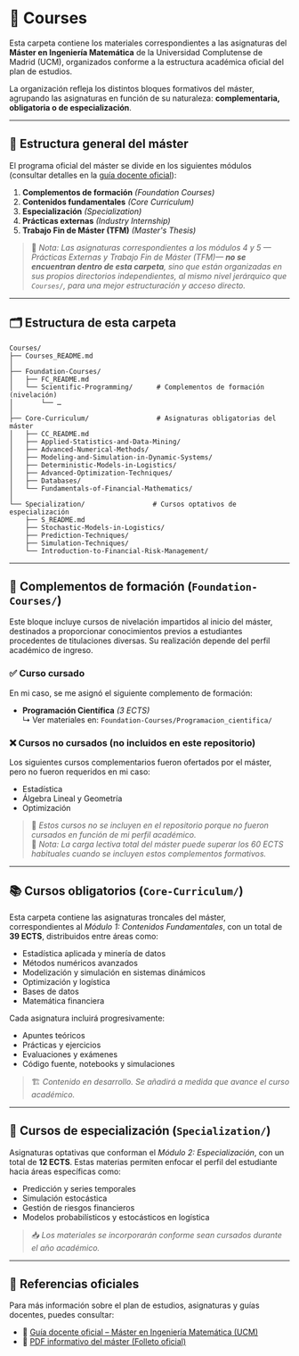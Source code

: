 # 📂 Courses

Esta carpeta contiene los materiales correspondientes a las asignaturas del **Máster en Ingeniería Matemática** de la Universidad Complutense de Madrid (UCM), organizados conforme a la estructura académica oficial del plan de estudios.

La organización refleja los distintos bloques formativos del máster, agrupando las asignaturas en función de su naturaleza: **complementaria, obligatoria o de especialización**.

---

## 🧱 Estructura general del máster

El programa oficial del máster se divide en los siguientes módulos (consultar detalles en la [guía docente oficial](https://www.ucm.es/estudios/master-ingenieriamatematica-plan)):

1. **Complementos de formación** *(Foundation Courses)*  
2. **Contenidos fundamentales** *(Core Curriculum)*  
3. **Especialización** *(Specialization)*  
4. **Prácticas externas** *(Industry Internship)*  
5. **Trabajo Fin de Máster (TFM)** *(Master's Thesis)*  

> 📌 *Nota: Las asignaturas correspondientes a los módulos 4 y 5 —*Prácticas Externas* y *Trabajo Fin de Máster (TFM)*— **no se encuentran dentro de esta carpeta**, sino que están organizadas en sus propios directorios independientes, al mismo nivel jerárquico que `Courses/`, para una mejor estructuración y acceso directo.*

---

## 🗂️ Estructura de esta carpeta

```plaintext
Courses/
├── Courses_README.md
│
├── Foundation-Courses/
│   ├── FC_README.md
│   └── Scientific-Programming/      # Complementos de formación (nivelación)
│       └── …
│
├── Core-Curriculum/                 # Asignaturas obligatorias del máster
│   ├── CC_README.md
│   ├── Applied-Statistics-and-Data-Mining/
│   ├── Advanced-Numerical-Methods/
│   ├── Modeling-and-Simulation-in-Dynamic-Systems/
│   ├── Deterministic-Models-in-Logistics/
│   ├── Advanced-Optimization-Techniques/
│   ├── Databases/
│   └── Fundamentals-of-Financial-Mathematics/
│
└── Specialization/                 # Cursos optativos de especialización
    ├── S_README.md
    ├── Stochastic-Models-in-Logistics/
    ├── Prediction-Techniques/
    ├── Simulation-Techniques/
    └── Introduction-to-Financial-Risk-Management/
```

---

## 🧩 Complementos de formación (`Foundation-Courses/`)

Este bloque incluye cursos de nivelación impartidos al inicio del máster, destinados a proporcionar conocimientos previos a estudiantes procedentes de titulaciones diversas. Su realización depende del perfil académico de ingreso.

### ✅ Curso cursado

En mi caso, se me asignó el siguiente complemento de formación:

- **Programación Científica** *(3 ECTS)*  
  ↳ Ver materiales en: `Foundation-Courses/Programacion_cientifica/`

### ❌ Cursos no cursados (no incluidos en este repositorio)

Los siguientes cursos complementarios fueron ofertados por el máster, pero no fueron requeridos en mi caso:

- Estadística  
- Álgebra Lineal y Geometría  
- Optimización  

> 📝 *Estos cursos no se incluyen en el repositorio porque no fueron cursados en función de mi perfil académico.*  
> 📌 *Nota: La carga lectiva total del máster puede superar los 60 ECTS habituales cuando se incluyen estos complementos formativos.*

---

## 📚 Cursos obligatorios (`Core-Curriculum/`)

Esta carpeta contiene las asignaturas troncales del máster, correspondientes al *Módulo 1: Contenidos Fundamentales*, con un total de **39 ECTS**, distribuidos entre áreas como:

- Estadística aplicada y minería de datos  
- Métodos numéricos avanzados  
- Modelización y simulación en sistemas dinámicos  
- Optimización y logística  
- Bases de datos  
- Matemática financiera  

Cada asignatura incluirá progresivamente:

- Apuntes teóricos  
- Prácticas y ejercicios  
- Evaluaciones y exámenes  
- Código fuente, notebooks y simulaciones

> 🏗️ *Contenido en desarrollo. Se añadirá a medida que avance el curso académico.*

---

## 🧪 Cursos de especialización (`Specialization/`)

Asignaturas optativas que conforman el *Módulo 2: Especialización*, con un total de **12 ECTS**. Estas materias permiten enfocar el perfil del estudiante hacia áreas específicas como:

- Predicción y series temporales  
- Simulación estocástica  
- Gestión de riesgos financieros  
- Modelos probabilísticos y estocásticos en logística  

> 📥 *Los materiales se incorporarán conforme sean cursados durante el año académico.*

---

## 📎 Referencias oficiales

Para más información sobre el plan de estudios, asignaturas y guías docentes, puedes consultar:

- 🔗 [Guía docente oficial – Máster en Ingeniería Matemática (UCM)](https://www.ucm.es/estudios/master-ingenieriamatematica-plan)  
- 📄 [PDF informativo del máster (Folleto oficial)](https://www.ucm.es/data/cont/docs/titulaciones/104.pdf)

